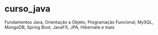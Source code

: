 # curso_java
Fundamentos Java, Orientação a Objeto, Programação Funcional, MySQL, MongoDB, Spring Boot, JavaFX, JPA, Hibernate e mais
